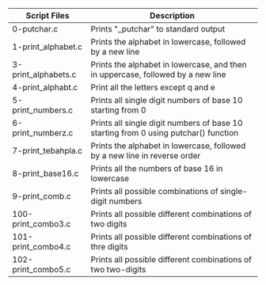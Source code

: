 
| Script Files | Description |
| ----------- | ----------- |
| 0-putchar.c | Prints "_putchar" to standard output |
|1-print_alphabet.c |Prints the alphabet in lowercase, followed by a new line |
|3-print_alphabets.c | Prints the alphabet in lowercase, and then in uppercase, followed by a new line |
| 4-print_alphabt.c | Print all the letters except q and e |
| 5-print_numbers.c | Prints all single digit numbers of base 10 starting from 0 |
| 6-print_numberz.c | Prints all single digit numbers of base 10 starting from 0 using putchar() function |
| 7-print_tebahpla.c |Prints the alphabet in lowercase, followed by a new line in reverse order |
| 8-print_base16.c | Prints all the numbers of base 16 in lowercase |
| 9-print_comb.c | Prints all possible combinations of single-digit numbers |
| 100-print_combo3.c | Prints all possible different combinations of two digits |
| 101-print_combo4.c | Prints all possible different combinations of thre digits |
| 102-print_combo5.c | Prints all possible different combinations of two two-digits |
